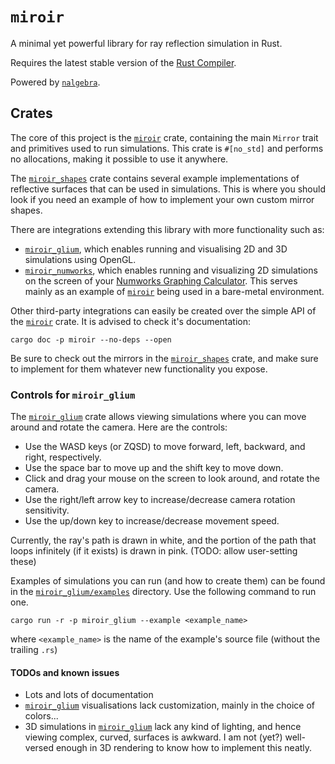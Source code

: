 # `miroir`

A minimal yet powerful library for ray reflection simulation in Rust.

Requires the latest stable version of the [Rust Compiler](https://www.rust-lang.org/tools/install).

Powered by [`nalgebra`](https://nalgebra.org/).

## Crates

The core of this project is the [`miroir`](miroir) crate, containing the main `Mirror` trait and primitives used to run simulations. This crate is `#[no_std]` and performs no allocations, making it possible to use it anywhere.

The [`miroir_shapes`](miroir_shapes) crate contains several example implementations of reflective surfaces that can be used in simulations. This is where you should look if you need an example of how to implement your own custom mirror shapes.

There are integrations extending this library with more functionality such as:

- [`miroir_glium`](miroir_glium), which enables running and visualising 2D and 3D simulations using OpenGL.
- [`miroir_numworks`](miroir_numworks), which enables running and visualizing 2D simulations on the screen of your [Numworks Graphing Calculator](https://www.numworks.com/). This serves mainly as an example of [`miroir`](miroir) being used in a bare-metal environment.

Other third-party integrations can easily be created over the simple API of the [`miroir`](miroir) crate. It is advised to check it's documentation:

```shell
cargo doc -p miroir --no-deps --open
```

Be sure to check out the mirrors in the [`miroir_shapes`](miroir_shapes) crate, and make sure to implement for them whatever new functionality you expose.

### Controls for `miroir_glium`

The [`miroir_glium`](miroir_glium) crate allows viewing simulations where you can move around and rotate the camera. Here are the controls:

- Use the WASD keys (or ZQSD) to move forward, left, backward, and right, respectively.
- Use the space bar to move up and the shift key to move down.
- Click and drag your mouse on the screen to look around, and rotate the camera.
- Use the right/left arrow key to increase/decrease camera rotation sensitivity.
- Use the up/down key to increase/decrease movement speed.

Currently, the ray's path is drawn in white, and the portion of the path that loops infinitely (if it exists) is drawn in pink. (TODO: allow user-setting these)

Examples of simulations you can run (and how to create them) can be found in the [`miroir_glium/examples`](miroir_glium/examples) directory. Use the following command to run one.

```shell
cargo run -r -p miroir_glium --example <example_name>
```

where `<example_name>` is the name of the example's source file (without the trailing `.rs`)

#### TODOs and known issues

- Lots and lots of documentation
- [`miroir_glium`](miroir_glium) visualisations lack customization, mainly in the choice of colors...
- 3D simulations in [`miroir_glium`](miroir_glium) lack any kind of lighting, and hence viewing complex, curved, surfaces is awkward. I am not (yet?) well-versed enough in 3D rendering to know how to implement this neatly.
